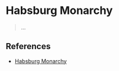 # Habsburg Monarchy

> ...

## References

- [Habsburg Monarchy](https://en.wikipedia.org/wiki/Austria-Hungary)
